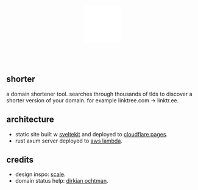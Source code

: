 <p align="center">
    <img width="100" height="100" src="apps/web/src/lib/assets/logomark.png" alt="logomark" style="padding: 50px;">
</p>

## shorter

a domain shortener tool. searches through thousands of tlds to discover a shorter version of your domain. for example linktree.com -> linktr.ee.

## architecture

-   static site built w [sveltekit](https://kit.svelte.dev) and deployed to [cloudflare pages](https://pages.cloudflare.com).
-   rust axum server deployed to [aws lambda](https://aws.amazon.com/lambda).

## credits

-   design inspo: [scale](https://scale.com).
-   domain status help: [dirkjan ochtman](https://github.com/djc).
